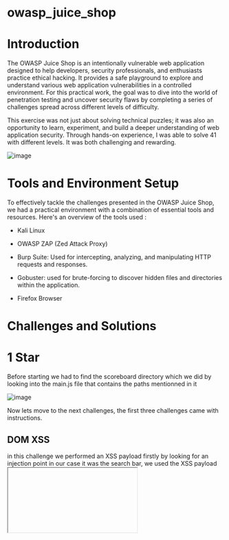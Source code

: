 # owasp_juice_shop 

# Introduction

The OWASP Juice Shop is an intentionally vulnerable web application designed to help developers, security professionals, and enthusiasts practice ethical hacking. It provides a safe playground to explore and understand various web application vulnerabilities in a controlled environment. For this practical work, the goal was to dive into the world of penetration testing and uncover security flaws by completing a series of challenges spread across different levels of difficulty.

This exercise was not just about solving technical puzzles; it was also an opportunity to learn, experiment, and build a deeper understanding of web application security. Through hands-on experience, I was able to solve 41 with different levels. It was both challenging and rewarding.

![image](https://github.com/user-attachments/assets/649760f1-c242-40ca-b210-0fd739ed0e8e)

# Tools and Environment Setup

To effectively tackle the challenges presented in the OWASP Juice Shop, we had a practical environment with a combination of essential tools and resources. Here's an overview of the tools used :

- Kali Linux

- OWASP ZAP (Zed Attack Proxy)

- Burp Suite: Used for intercepting, analyzing, and manipulating HTTP requests and responses.

- Gobuster: used for brute-forcing to discover hidden files and directories within the application.

- Firefox Browser

# Challenges and Solutions

# 1 Star 

Before starting we had to find the scoreboard directory which we did by looking into the main.js file that contains the paths mentionned in it

![image](https://github.com/user-attachments/assets/1413d1ef-3869-40bf-815e-712109416979)

Now lets move to the next challenges, the first three challenges came with instructions.

## DOM XSS 

in this challenge we performed an XSS payload firstly by looking for an injection point
in our case it was the search bar, we used the XSS payload <iframe src="javascript:alert(xss)">

![image](https://github.com/user-attachments/assets/8cf4cbd4-0d20-4443-9c59-8938b3591452)

we can see that the script code was executed.

## Bonus Payload 

its the same thing as the first challenge with a diferent payload that hot a SoundClloud music player embeded in it

```
<iframe width="100%" height="166" scrolling="no" frameborder="no" allow="autoplay" src="https://w.soundcloud.com/player/?url=https%3A//api.soundcloud.com/tracks/771984076&color=%23ff5500&auto_play=true&hide_related=false&show_comments=true&show_user=true&show_reposts=false&show_teaser=true"></iframe>
```
![image](https://github.com/user-attachments/assets/b68464c8-460f-44c0-b2e2-26d32243c1a4)

by putting the payload on the search input and click enter the song start playing.


## Expose Metrics endpoint 

in  this challenge we had to find a metrics end point 

![image](https://github.com/user-attachments/assets/f22f382a-edc7-4c3f-a386-ebe1624f1400)

now that we know that the project is using Prometheus, we did a search to find the default path used for the metrics 

![image](https://github.com/user-attachments/assets/8f0aa70c-cff5-48a6-8d52-9924205dbf39)

we accessed the endpoint http://localhost:3000/metrics 

![image](https://github.com/user-attachments/assets/27a1da80-0797-4c14-abe1-1771f20e527e)

we can see valuable data such as CPU and memory usage statistics, informations about file uploads, including types ect

## Give zero-star feedback to the store 

To complete this challenge we intercepted the outgoing request using burp suite so we can modify it 

first we try to submit a feedback

![image](https://github.com/user-attachments/assets/48b3bfcc-4577-4a34-8090-9e4645e8d60b)

now that we intercepted the request 

![image](https://github.com/user-attachments/assets/76be6710-ce88-45b2-9192-d4834b90f8ec)

we just had to change the rating value to 0 

## Repetitive Registration

in this challenge we got a hint DRY that means don't repeat yourself
the following image shows the registration request 

![image](https://github.com/user-attachments/assets/9f4c5d44-374b-4bb4-89de-9886c1eb51ea)

we change the value of "passwordrepeat" and forwarded the request
now the challenged is solved, which shows that there is a problem of server-side validation for this condition.

## Error Handling 

In this challenge we had to provoke an error using we tried to try and look for a file that does not exist 

```
http://127.0.0.1:3000/ftp/test.pdf
```

![image](https://github.com/user-attachments/assets/96f1f817-a0f9-4e1e-a910-44cfeb69f5e2)

it shows also some sensitive data like technology used

## Outdated Allowlist 

to solve this challenge we knew that we are looking for a redirect crypto currency link 

![image](https://github.com/user-attachments/assets/078d1d71-4e2b-46d6-ab4b-b5239536c380)

So we went to the main.js code and searched for redirect as a keyword  

![image](https://github.com/user-attachments/assets/7882ce70-9d67-4224-9da9-efbba2d3aa91)

we added it to the url and clicked enter 

![image](https://github.com/user-attachments/assets/f2eca986-43cd-4092-b23e-b43e67e24e8c)

## Confidential Document 

after performing a gobuster command at the start of the challenge one of the directories found was **/ftp** which probably certainly contains important files.

![image](https://github.com/user-attachments/assets/158ae006-05ad-42e0-b6e7-8b98df85bc01)

we took a look at some of the files and found the confiential one  acquisation.md

![image](https://github.com/user-attachments/assets/8fd787fd-5e16-4360-85d0-0700c4ef87cf)

## Bully Chatbot 

for this challenge we interacted with the support chat bot in order to get a sort of coupon 

to solve the challenge we just had to keep asking dor the coupon 

![image](https://github.com/user-attachments/assets/55134af1-2cf0-4e23-b546-2b50e88a8c32)

## Missing Encoding 

In this challenge we had that was not loaded correctly on the photo wall

![image](https://github.com/user-attachments/assets/c942b40e-8c03-458e-ab9e-131c928af741)

and it's because of the image tag that contained specialcharacters that were not encoded

![image](https://github.com/user-attachments/assets/fb36c466-27b7-449e-a8eb-7295a52676da)

we used chatgbt to give us the encoded version of the url and that's what we got


```
 assets%2Fpublic%2Fimages%2Fuploads%2F%F0%9F%98%BC-%23zatschi-%23whoneedsfourlegs-1572600969477.jpg
```

we changed the value of the source and we got as a result the image of the cat

![image](https://github.com/user-attachments/assets/e02b3a3b-3831-452a-b142-8cb93fcbe355)

# 2 stars

## Login Admin 

In this challenge we are exploiting an sql injection vulnerabilityin order to login as an admin
first we tried a simple sql injection and based on the output we can see that its possible to perform the attack

![image](https://github.com/user-attachments/assets/a6320bf1-30fc-4693-a769-417b97f6544e)

we can find an admin email in the reviews section "admin@juice-sh.op"
we tried another sql injection which is **admin@juice-sh.op' OR '1'='1' --** this turns the SQL command to always returning true without the need of a password

![image](https://github.com/user-attachments/assets/7ad06d94-40d0-40d4-b036-76ff46cfb32b)

this is due to improper input sanitization

## Five-Star Feedback

after getting login admin we only had to go to the administration directory we found before in another challenge 

![image](https://github.com/user-attachments/assets/4a688f76-c39f-429e-8464-212899ebbd05)

using admin previliges we only had to click delete

![image](https://github.com/user-attachments/assets/c5b587e4-4b6f-4c87-9918-dee7df643a37)

## Deprecated Interface 

In this one we had to look for a b2b functions or intrface that are no longer properly maintained

![image](https://github.com/user-attachments/assets/518c80f8-75f4-403c-9adb-637300d9b875)

In the Complaint tab on the left side menu, there’s a place to upload files. But after inspecting the code, it shows that its limited to PDF and ZIP files.

![image](https://github.com/user-attachments/assets/bd0b3128-f1ab-44e0-98a6-7cf172bc887e)

we choose an xml file that was mentioned in the main.js as content type. It went through and the challenge was solved

![image](https://github.com/user-attachments/assets/3e9563d8-eaae-4e1e-bc1a-b9b7ac6c3dad)

## Password Strength 

This challenge was simple we just had to guess some passwords, the common ones.

![image](https://github.com/user-attachments/assets/8849f92d-da0f-4415-8ae0-053de34cb5df)

after few guesses we found the password which was admin123

## NFT Takeover

Here we had to gain access to a digital wallet containing an NFT
first we began with looking for nft directories and we found it in the main.js file

![image](https://github.com/user-attachments/assets/45040329-982a-4a2b-bb78-8a53919c8f52)

we navigated to the page

![image](https://github.com/user-attachments/assets/40970fcf-3452-4583-90d5-f986a196058e)

after that we went searching for sensitive information that can be use. we found a user feedback stating a seed phrase

![image](https://github.com/user-attachments/assets/378a1b82-6913-4a29-bb74-0e5e687ba253)

we used a script to convert the seed phrase into a private key 

```python
from bip_utils import Bip39SeedGenerator, Bip32Slip10Ed25519


mnemonic = "purpose betray marriage blame crunch monitor spin slide donate sport lift clutch"

# Generate seed from mnemonic
seed_generator = Bip39SeedGenerator(mnemonic)
seed = seed_generator.Generate()

# Derive private key using BIP32
bip32 = Bip32Slip10Ed25519.FromSeed(seed)
private_key = bip32.PrivateKey().Raw().ToHex()

# Print the private key
print(f"Private Key: {private_key}")

```

and that was the private key  ``` 0x5bcc3e9d38baa06e7bfaab80ae5957bbe8ef059e640311d7d6d465e6bc948e3e ```

next we entred the key on the NFT page, got athenticated and got accesss to the wallet.

![image](https://github.com/user-attachments/assets/fd29dea1-8c1b-4859-9be1-4f15271c80a3)


# 3 stars

## Login Bender 

we logged into the app using admin creds and went for the administration directory where we found Bender's email ``` bender@juice-sh.op ```

![image](https://github.com/user-attachments/assets/a2cd4daa-0141-403c-aac5-81d194d323ca)

we dont have a password so we performed a SQLi knowing that the app is vulnerbale to this attack

we changes the email inout with a sql payload ``` bender@juice-sh.op' AND '1'='1' -- ```

the payload is cloasing the eamil using a single quote and then adds AND '1'='1' which is always true and then commenting the rest using --

and we typed random characters in the input of the passwords

![image](https://github.com/user-attachments/assets/110a1dcd-df7f-47bd-827c-bea3dd15f608) ![image](https://github.com/user-attachments/assets/890985c0-5462-43c9-bdcc-867b0e0a3c82)

## Payback Time

the goal of this challenge was to get financial gain by manipulating product pricing

one of the directories we found before was /accounting

![image](https://github.com/user-attachments/assets/00a1e1e0-646b-4c32-9771-c25173484689)

we needed another user creds.
By searching a bit we found the email

![image](https://github.com/user-attachments/assets/86e390d0-a144-4542-b9b5-4b5285e8823c)

we used SQLi attack to get access to this account using the following payload ```accountant@juice-sh.op' AND '1'='1' --```

![image](https://github.com/user-attachments/assets/e6df8364-bc49-4647-851b-8ddab2ee3841)

now that we got access lets intercept the request for changing the price of a product and set it to a negative value.

![image](https://github.com/user-attachments/assets/09c3e3c4-cde2-4fb3-ba5c-bee1da0484a9)

then we purchased the item which resulted a credit to the account unstead oaf a charge .

![image](https://github.com/user-attachments/assets/d53048d8-b2b0-433e-9272-7493b0ee589e) ![image](https://github.com/user-attachments/assets/138d43b9-aa5c-496f-ac94-5ade6506a574)

## Privacy Policy Inspection

In one of the first challenges we already found the path to privacy policy

we examined the page loking for hints or something that could be exploited 

we identified that hovering over some words

![image](https://github.com/user-attachments/assets/19260a3f-e3bb-44cb-85b1-c51e6ba1aff8)

![image](https://github.com/user-attachments/assets/418c1e22-d6c4-48b7-b5de-af098323b247)

![image](https://github.com/user-attachments/assets/9184fc3a-99a2-465a-9669-4c1be27c6074)

by puting them all together we got ``` 127.0.0.1:3000wemayalsoinstructyoutorefuseallreasonablynecessaryresponsibility ```
looks like a path so we tried a looked for it ``` 127.0.0.1:3000/we/may/also/instruct/you/to/refuse/all/reasonably/necessary/responsibility ```

![image](https://github.com/user-attachments/assets/b0e60aab-aad1-425e-81b4-a93b0669b262)

we got an error but it showing us another path 

![image](https://github.com/user-attachments/assets/f9cc5686-4fdb-4b81-8743-0b4126e81810)

# 4 stars 

## Easter Egg

this challenge required exploring the application looking for an easter egg

first we explored the ftp server by nagivating to ``` 127.0.0.1:3000/ftp ```

here we found the file eastere.gg file 

![image](https://github.com/user-attachments/assets/be7c6c7f-019e-4d51-b654-b3e20912ce54)

challenge solved but we still cannot access the file 

## Poison Null Byte

we knew that only pdf and md files are downloadable through the app thats wh we couldnt get the content of eastere.gg

![image](https://github.com/user-attachments/assets/3750c4be-e81b-43a7-b004-1d819c901121)

so we tried to manipulate the URL by including nullbytes followed by an allowed file extension 127.0.0.1:3000/ftp/eastere.gg%2500.pdf

File downloaded and challenge solved 

the content of the file was checked on the challenge that follows

## Nested Easter Egg

we started by exploring the downloaded file ``` eastere.gg ```

![image](https://github.com/user-attachments/assets/5fbb31b0-69f0-41a0-8258-d3fb07ba1fe5)


we got a base64 encoded string ``` L2d1ci9xcmlmL25lci9mYi9zaGFhbC9ndXJsL3V2cS9uYS9ybmZncmUvcnR0L2p2Z3V2YS9ndXIvcm5mZ3JlL3J0dA== ```
we decoded it using CyberChef

![image](https://github.com/user-attachments/assets/33e3e940-ac62-46c8-a78e-45070923d93d)

we found a url that took us to the nested easter egg

![image](https://github.com/user-attachments/assets/8ddaa35c-1a8e-402d-9f7c-d7ac3da30a64)


# conclusion

This practical work wasn’t just about using tools like OWASP ZAP, Burp Suite, or Gobuster. It was about exploring, experimenting, and sometimes failing before finding the right approach. I navigated through the challenges with a focus on understanding the underlying security flaws. 

Each task provided practical experience and highlighted how simple misconfigurations or oversights and sometimes just the coding logic can lead to security issues. This exercise was a good way to reinforce key concepts in web application security while gaining hands-on exposure to penetration testing.
